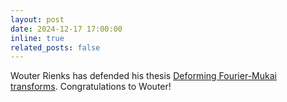 ```yaml
---
layout: post
date: 2024-12-17 17:00:00
inline: true
related_posts: false
---
```

Wouter Rienks has defended his thesis [Deforming Fourier-Mukai transforms](https://hdl.handle.net/11245.1/919eefff-b104-43ab-aaa9-216346931a81). Congratulations to Wouter!
